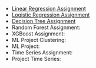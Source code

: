 - [Linear Regression Assignment](https://github.com/dghorai/house-price-prediction)
- [Logistic Regression Assignment](https://github.com/dghorai/logistic-regression-project)
- [Decision Tree Assignment](https://github.com/dghorai/titanic-survival-prediction)
- Random Forest Assignment:
- XGBoost Assignment:
- ML Project Clustering:
- ML Project:
- Time Series Assignment:
- Project Time Series:
